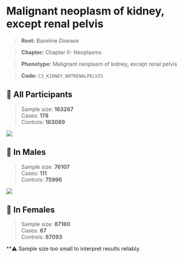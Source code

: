 # Malignant neoplasm of kidney, except renal pelvis

> **Root:** Baseline Disease  

> **Chapter:** Chapter II- Neoplasms  

> **Phenotype:** Malignant neoplasm of kidney, except renal pelvis  

> **Code:** `C3_KIDNEY_NOTRENALPELVIS`

## 🧪 All Participants  
> Sample size: **163267**  
> Cases: **178**  
> Controls: **163089**
<img src="/Disease/Figures/ALL/Baseline/C3_KIDNEY_NOTRENALPELVIS.png"/>
<CsvTable src="/public/Disease/Data/ALL/Baseline/LG_C3_KIDNEY_NOTRENALPELVIS.csv" label="🔍 View full results" />

## 👨 In Males  
> Sample size: **76107**  
> Cases: **111**  
> Controls: **75996**
<img src="/Disease/Figures/Male/Baseline/C3_KIDNEY_NOTRENALPELVIS.png"/>
<CsvTable src="/public/Disease/Data/Male/Baseline/LG_C3_KIDNEY_NOTRENALPELVIS.csv" label="🔍 View full results" />

## 👩 In Females  
> Sample size: **87160**  
> Cases: **67**  
> Controls: **87093**

**⚠️ Sample size too small to interpret results reliably.

